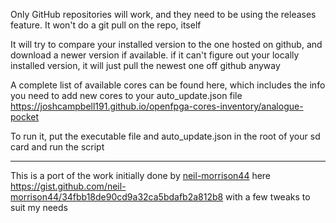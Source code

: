 Only GitHub repositories will work, and they need to be using the releases feature. It won't do a git pull on the repo, itself

It will try to compare your installed version to the one hosted on github, and download a newer version if available. if it can't figure out your locally installed version, it will just pull the newest one off github anyway

A complete list of available cores can be found here, which includes the info you need to add new cores to your auto_update.json file https://joshcampbell191.github.io/openfpga-cores-inventory/analogue-pocket

To run it, put the executable file and auto_update.json in the root of your sd card and run the script

----
This is a port of the work initially done by [neil-morrison44](https://github.com/neil-morrison44) here https://gist.github.com/neil-morrison44/34fbb18de90cd9a32ca5bdafb2a812b8 with a few tweaks to suit my needs